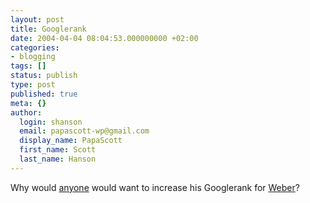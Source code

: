 ```yaml
---
layout: post
title: Googlerank
date: 2004-04-04 08:04:53.000000000 +02:00
categories:
- blogging
tags: []
status: publish
type: post
published: true
meta: {}
author:
  login: shanson
  email: papascott-wp@gmail.com
  display_name: PapaScott
  first_name: Scott
  last_name: Hanson
---
```

<p>Why would <a title="vowe dot net :: Google rank improving" href="http://vowe.net/archives/004359.html">anyone</a>  would want to increase his Googlerank for <a title="Weber" href="http://vowe.net">Weber</a>?</p>
